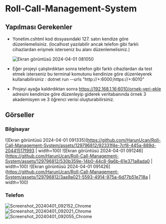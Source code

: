 # Roll-Call-Management-System

## Yapılması Gerekenler
* Yonetim.cshtml kod dosyasındaki 127. satırı kendize göre düzenlemelisiniz. (localhost yazılabilir ancak telefon gibi farklı cihazlardan erişmek isterseniz bu alanı düzenlemelisiniz.)

  ![Ekran görüntüsü 2024-04-01 081050](https://github.com/HarunUcan/Roll-Call-Management-System/assets/129796812/9664b310-8c5f-483c-a144-47c25be7c059)

* Eğer projeyi çalıştırdıktan sonra telefon gibi farklı cihazlardan da test etmek isterseniz bu terminal komutunu kendinize göre düzenleyerek kullanabilirsiniz : dotnet run --urls "http://+:6000;https://+:6010"

* Projeyi ayağa kaldırdıktan sonra https://192.168.1.16:6010/ornek-veri-ekle adresini kendinize göre düzenleyip giderek veritabanında örnek 3 akademisyen ve 3 öğrenci verisi oluşturabilirsiniz.

## Görseller

### Bilgisayar

![Ekran görüntüsü 2024-04-01 091335](https://github.com/HarunUcan/Roll-Call-Management-System/assets/129796812/92331f4e-7cf8-445a-889d-20441517f993 | width=100)
![Ekran görüntüsü 2024-04-01 091246](https://github.com/HarunUcan/Roll-Call-Management-System/assets/129796812/530b359e-14b0-44c8-9a6b-61e371a8ada0 | width=100)
![Ekran görüntüsü 2024-04-01 091426](https://github.com/HarunUcan/Roll-Call-Management-System/assets/129796812/3aa9a021-5593-4914-975a-6d77b51e718a | width=100)

### Telefon

![Screenshot_20240401_092152_Chrome](https://github.com/HarunUcan/Roll-Call-Management-System/assets/129796812/001c6704-94fb-465f-b38e-548f7cd0d165)
![Screenshot_20240401_092021_Chrome](https://github.com/HarunUcan/Roll-Call-Management-System/assets/129796812/c098c46f-a358-41cf-8ca8-aaacb34fc6d1)
![Screenshot_20240401_092055_Chrome](https://github.com/HarunUcan/Roll-Call-Management-System/assets/129796812/97b0631d-8fc4-4882-bb5b-780393a3681a)

